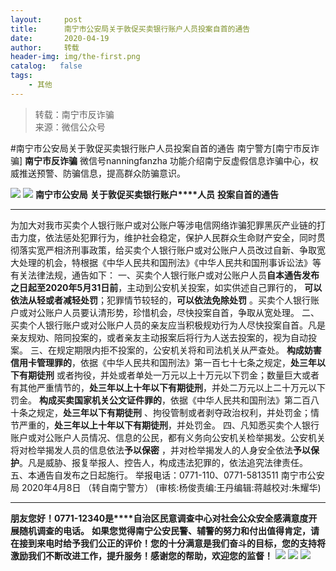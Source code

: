 ```yaml
---
layout:     post
title:      南宁市公安局关于敦促买卖银行账户人员投案自首的通告
date:       2020-04-19
author:     转载
header-img: img/the-first.png
catalog:   false
tags:
    - 其他
---
```


<blockquote><p>转载：南宁市反诈骗<br>
来源：微信公众号</p></blockquote>

#南宁市公安局关于敦促买卖银行账户人员投案自首的通告
南宁警方[南宁市反诈骗]
**南宁市反诈骗**
微信号nanningfanzha
功能介绍南宁反虚假信息诈骗中心，权威推送预警、防骗信息，提高群众防骗意识。

![]({{site.baseurl}}/postimg/P9ficrEVSdibb1dIZJFHGXVGcnj7ygD9J561Q8XuvpzCLzwhXyefvgRyZWHeMfqficvoLy18T7tXn7mltMMJfYCTg.gif)
![]({{site.baseurl}}/postimg/P9ficrEVSdibarJrDbnSVY18x7Vo1kmQPDPWzhWWYMzgiaK2XVHp76t5ZC625NFluf6cBfKmYYe0icuuSS405e0BrQ.png)
**南宁市公安局**
**关于敦促买卖银行账户****人员**
**投案自首的通告**
****
为加大对我市买卖个人银行账户或对公账户等涉电信网络诈骗犯罪黑灰产业链的打击力度，依法惩处犯罪行为，维护社会稳定，保护人民群众生命财产安全，同时贯彻落实宽严相济刑事政策，给买卖个人银行账户或对公账户人员改过自新、争取宽大处理的机会，特根据《中华人民共和国刑法》《中华人民共和国刑事诉讼法》等有关法律法规，通告如下：
一、买卖个人银行账户或对公账户人员**自本通告发布之日起至2020年5月31日前**，主动到公安机关投案，如实供述自己罪行的，
**可以依法从轻或者减轻处罚**；犯罪情节较轻的，**可以依法免除处罚**
。买卖个人银行账户或对公账户人员要认清形势，珍惜机会，尽快投案自首，争取从宽处理。
二、买卖个人银行账户或对公账户人员的亲友应当积极规劝行为人尽快投案自首。凡是亲友规劝、陪同投案的，或者亲友主动报案后将行为人送去投案的，视为自动投案。
三、在规定期限内拒不投案的，公安机关将和司法机关从严查处。
**构成妨害信用卡管理罪的**，依据《中华人民共和国刑法》第一百七十七条之规定，**处三年以下有期徒刑**
或者拘役，并处或者单处一万元以上十万元以下罚金；数量巨大或者有其他严重情节的，**处三年以上十年以下有期徒刑**，并处二万元以上二十万元以下罚金。
**构成买卖国家机关公文证件罪的**，依据《中华人民共和国刑法》第二百八十条之规定，**处三年以下有期徒刑**
、拘役管制或者剥夺政治权利，并处罚金；情节严重的，**处三年以上十年以下有期徒刑**，并处罚金。
四、凡知悉买卖个人银行账户或对公账户人员情况、信息的公民，都有义务向公安机关检举揭发。公安机关将对检举揭发人员的信息依法**予以保密**
，并对检举揭发人的人身安全依法**予以保护**。凡是威胁、报复举报人、控告人，构成违法犯罪的，依法追究法律责任。
五、本通告自发布之日起施行。
举报电话：0771-110、0771-5813511
南宁市公安局
2020年4月8日
（转自南宁警方）
(审核:杨俊责编:王丹编辑:蒋越校对:朱耀华)
***
**朋友您好！0771-12340是****自治区民意调查中心对社会公众安全感满意度开展随机调查的电话。**
**如果您觉得南宁公安民警、辅警的努力和付出值得肯定，请在接到来电时给予我们公正的评价！您的十分满意是我们奋斗的目标，您的支持将激励我们不断改进工作，提升服务！感谢您的帮助，欢迎您的监督！**
![]({{site.baseurl}}/postimg/m6vdLvvo6W4tBmkSw7BynPAZ4dpgGzH6gPSKpMSPibm3ZZdwYARicAqYI6iaLTicawgZUezTc6lgHXWGaSqHwiav3qA.jpeg)
![]({{site.baseurl}}/postimg/m6vdLvvo6W4tBmkSw7BynPAZ4dpgGzH6dmhqpDKgZf4VOiaaxr6LcaFfRCPDEHukjOhPlt2iaH3NnVwoVk1xjWLw.jpeg)
![]({{site.baseurl}}/postimg/m6vdLvvo6W4tBmkSw7BynPAZ4dpgGzH62EZZ3JuBHMHzWr2pWjUukPSqx9WsRt3S4RWQicPNzhvt1LNVX5mbTSw.jpeg)
